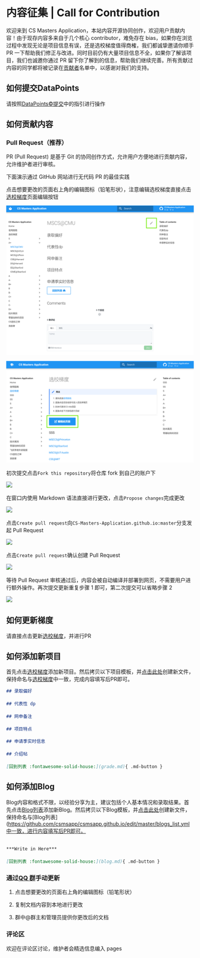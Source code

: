 # 内容征集 | Call for Contribution

欢迎来到 CS Masters Application，本站内容开源协同创作，欢迎用户贡献内容！由于现存内容多来自于几个核心 contributor，难免存在 bias，如果你在浏览过程中发现无论是项目信息有误，还是选校梯度值得商榷，我们都诚挚邀请你顺手 PR 一下帮助我们修正与改进。同时目前仍有大量项目信息不全，如果你了解该项目，我们也诚邀你通过 PR 留下你了解到的信息，帮助我们继续完善。所有贡献过内容的同学都将被记录在[贡献者](contributor.md)名单中，以感谢对我们的支持。

## 如何提交DataPoints

请按照[DataPoints&copy;提交](submit.md)中的指引进行操作

## 如何贡献内容

### Pull Request（推荐）

PR (Pull Request) 是基于 Git 的协同创作方式，允许用户方便地进行贡献内容，允许维护者进行审核。

下面演示通过 GitHub 网站进行无代码 PR 的最佳实践

点击想要更改的页面右上角的编辑图标（铅笔形状），注意编辑选校梯度直接点击[选校梯度](grade.md)页面编辑按钮

   ![](images/1.png)

   ![](images/1-1.png)

初次提交点击`Fork this repository`将仓库 fork 到自己的账户下

   ![](images/2.png)

在窗口内使用 Markdown 语法直接进行更改，点击`Propose changes`完成更改

   ![](images/3.png)

点击`Create pull request`向`CS-Masters-Application.github.io:master`分支发起 Pull Request

   ![](images/4.png)

点击`Create pull request`确认创建 Pull Request

   ![](images/5.png)

等待 Pull Request 审核通过后，内容会被自动编译并部署到网页，不需要用户进行额外操作。再次提交更新重复步骤 1 即可，第二次提交可以省略步骤 2

   ![](images/6.png)

## 如何更新梯度

请直接点击更新[选校梯度](https://github.com/csmsapp/csmsapp.github.io/edit/master/programs_list.yml)，并进行PR

## 如何添加新项目

首先点击[选校梯度](https://github.com/csmsapp/csmsapp.github.io/edit/master/programs_list.yml)添加新项目。然后拷贝以下项目模板，并[点击此处](https://github.com/csmsapp/csmsapp.github.io/new/master/docs)创建新文件，保持命名与[选校梯度](https://github.com/csmsapp/csmsapp.github.io/edit/master/programs_list.yml)中一致，完成内容填写后PR即可。

``` markdown title="项目模板"
## 录取偏好

## 代表性 dp

## 网申备注

## 项目特点

## 申请季实时信息

## 介绍帖

[回到列表 :fontawesome-solid-house:](grade.md){ .md-button }

```

## 如何添加Blog

Blog内容和格式不限，以经验分享为主，建议包括个人基本情况和录取结果。首先点击[Blog列表](https://github.com/csmsapp/csmsapp.github.io/edit/master/blogs_list.yml)添加新Blog。然后拷贝以下Blog模板，并[点击此处](https://github.com/csmsapp/csmsapp.github.io/new/master/docs)创建新文件，保持命名与[Blog列表](https://github.com/csmsapp/csmsapp.github.io/edit/master/blogs_list.yml中一致，进行内容填写后PR即可。

``` markdown title="Blog模板"

***Write in Here***

[回到列表 :fontawesome-solid-house:](blog.md){ .md-button }

```

### 通过[QQ 群](https://jq.qq.com/?_wv=1027&k=Ikr0DObs)手动更新

1. 点击想要更改的页面右上角的编辑图标（铅笔形状）

2. 复制文档内容到本地进行更改

3. 群中@群主和管理员提供你更改后的文档

### 评论区

欢迎在评论区讨论，维护者会精选信息编入 pages
